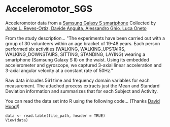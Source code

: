 Acceleromotor_SGS
=================

Acceleromotor data from a [Samsung Galaxy S smartphone](https://d396qusza40orc.cloudfront.net/getdata%2Fprojectfiles%2FUCI%20HAR%20Dataset.zip) 
Collected by  [Jorge L. Reyes-Ortiz, Davide Anguita, Alessandro Ghio, Luca Oneto](http://archive.ics.uci.edu/ml/datasets/Human+Activity+Recognition+Using+Smartphones)

From the study description... "The experiments have been carried out with a group of 30 volunteers within an age bracket of 19-48 years. 
Each person performed six activities (WALKING, WALKING_UPSTAIRS, WALKING_DOWNSTAIRS, SITTING, STANDING, LAYING) wearing a smartphone 
(Samsung Galaxy S II) on the waist. Using its embedded accelerometer and gyroscope, we captured 3-axial linear acceleration and 3-axial 
angular velocity at a constant rate of 50Hz."

Raw data inlcudes 561 time and frequency domain variables for each measurement. The attached process extracts just the Mean and Standard Deviation 
information and summarizes that for each Subject and Activity. 

You can read the data set into R using the following code... (Thanks [David Hood](https://class.coursera.org/getdata-016/forum/thread?thread_id=50)!)

    data <- read.table(file_path, header = TRUE) 
    View(data)


